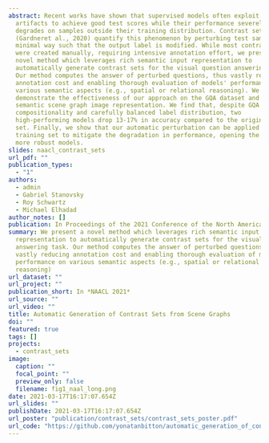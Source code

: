```yaml
---
abstract: Recent works have shown that supervised models often exploit data
  artifacts to achieve good test scores while their performance severely
  degrades on samples outside their training distribution. Contrast sets
  (Gardneret al., 2020) quantify this phenomenon by perturbing test samples in a
  minimal way such that the output label is modified. While most contrast sets
  were created manually, requiring intensive annotation effort, we present a
  novel method which leverages rich semantic input representation to
  automatically generate contrast sets for the visual question answering task.
  Our method computes the answer of perturbed questions, thus vastly reducing
  annotation cost and enabling thorough evaluation of models' performance on
  various semantic aspects (e.g., spatial or relational reasoning). We
  demonstrate the effectiveness of our approach on the GQA dataset and its
  semantic scene graph image representation. We find that, despite GQA's
  compositionality and carefully balanced label distribution, two
  high-performing models drop 13-17% in accuracy compared to the original test
  set. Finally, we show that our automatic perturbation can be applied to the
  training set to mitigate the degradation in performance, opening the door to
  more robust models.
slides: naacl_contrast_sets
url_pdf: ""
publication_types:
  - "1"
authors:
  - admin
  - Gabriel Stanovsky
  - Roy Schwartz
  - Michael Elhadad
author_notes: []
publication: In Proceedings of the 2021 Conference of the North American Chapter of the Association for Computational Linguistics (NAACL 2021)
summary: We present a novel method which leverages rich semantic input
  representation to automatically generate contrast sets for the visual question
  answering task. Our method computes the answer of perturbed questions, thus
  vastly reducing annotation cost and enabling thorough evaluation of models'
  performance on various semantic aspects (e.g., spatial or relational
  reasoning)
url_dataset: ""
url_project: ""
publication_short: In *NAACL 2021*
url_source: ""
url_video: ""
title: Automatic Generation of Contrast Sets from Scene Graphs
doi: ""
featured: true
tags: []
projects:
  - contrast_sets
image:
  caption: ""
  focal_point: ""
  preview_only: false
  filename: fig1_naal_long.png
date: 2021-03-17T16:17:07.654Z
url_slides: ""
publishDate: 2021-03-17T16:17:07.654Z
url_poster: "publication/contrast_sets/contrast_sets_poster.pdf"
url_code: "https://github.com/yonatanbitton/automatic_generation_of_contrast_sets_from_scene_graphs"
---
```

